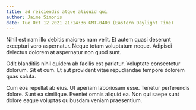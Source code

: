 ```yaml
---
title: ad reiciendis atque aliquid qui
author: Jaime Simonis
date: Tue Oct 12 2021 21:14:36 GMT-0400 (Eastern Daylight Time)
---
```

Nihil est nam illo debitis maiores nam velit. Et autem quasi deserunt excepturi vero aspernatur. Neque totam voluptatum neque. Adipisci delectus dolorem at aspernatur non quod sunt.

 Odit blanditiis nihil quidem ab facilis est pariatur. Voluptate consectetur dolorum. Sit et cum. Et aut provident vitae repudiandae tempore dolorem quas soluta.

 Cum eos repellat ab eius. Ut aperiam laboriosam esse. Tenetur perferendis dolore. Sunt ea similique. Eveniet omnis aliquid ea. Non qui saepe sunt dolore eaque voluptas quibusdam veniam praesentium.